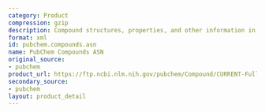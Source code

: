 ```yaml
---
category: Product
compression: gzip
description: Compound structures, properties, and other information in ASN.1 format
format: xml
id: pubchem.compounds.asn
name: PubChem Compounds ASN
original_source:
- pubchem
product_url: https://ftp.ncbi.nlm.nih.gov/pubchem/Compound/CURRENT-Full/ASN/
secondary_source:
- pubchem
layout: product_detail
---
```

